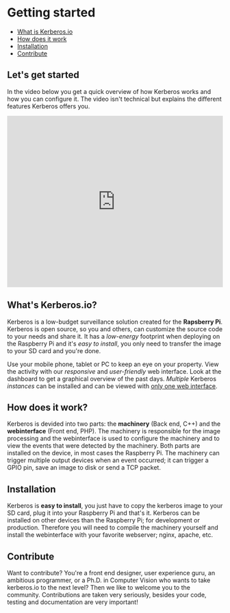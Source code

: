 # Getting started

* [What is Kerberos.io](#what-is-kerberos-io)
* [How does it work](#how-does-it-work)
* [Installation](#installation)
* [Contribute](#contribute)

## Let's get started

In the video below you get a quick overview of how Kerberos works and how you can configure it. The video isn't technical but explains the different features Kerberos offers you.

<iframe src="https://player.vimeo.com/video/121532472?autoplay=0&color=943633" style="width:100%; height: 400px;" frameborder="0" webkitallowfullscreen mozallowfullscreen allowfullscreen></iframe>

<a name="what-is-kerberos-io"></a>
## What's Kerberos.io?

Kerberos is a low-budget surveillance solution created for the **Rapsberry Pi**. Kerberos is open source, so you and others, can customize the source code to your needs and share it. It has a *low-energy* footprint when deploying on the Raspberry Pi and it's *easy to install*, you only need to transfer the image to your SD card and you're done.

Use your mobile phone, tablet or PC to keep an eye on your property. View the activity with our *responsive* and *user-friendly* web interface. Look at the dashboard to get a graphical overview of the past days. *Multiple* Kerberos *instances* can be installed and can be viewed with [only one web interface](/dev/addons/Cloud).

<a name="how-does-it-work"></a>
## How does it work?

Kerberos is devided into two parts: the **machinery** (Back end, C++) and the **webinterface** (Front end, PHP). The machinery is responsible for the image processing and the webinterface is used to configure the machinery and to view the events that were detected by the machinery. Both parts are installed on the device, in most cases the Raspberry Pi. The machinery can trigger multiple output devices when an event occurred; it can trigger a GPIO pin, save an image to disk or send a TCP packet.

<a name="installation"></a>
## Installation

Kerberos is **easy to install**, you just have to copy the kerberos image to your SD card, plug it into your Raspberry Pi and that's it. Kerberos can be installed on other devices than the Raspberry Pi; for development or production. Therefore you will need to compile the machinery yourself and install the webinterface with your favorite webserver; nginx, apache, etc.

<a name="contribute"></a>
## Contribute

Want to contribute? You're a front end designer, user experience guru, an ambitious programmer, or a Ph.D. in Computer Vision who wants to take kerberos.io to the next level? Then we like to welcome you to the community. Contributions are taken very seriously, besides your code, testing and documentation are very important!
